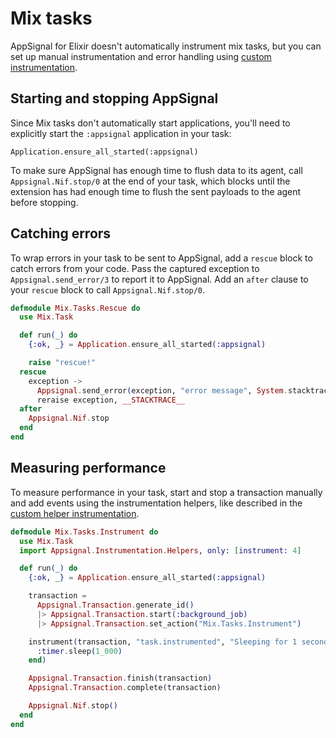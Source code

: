 # Mix tasks

AppSignal for Elixir doesn't automatically instrument mix tasks, but you can set up manual instrumentation and error handling using [custom instrumentation](https://docs.appsignal.com/elixir/instrumentation/).

## Starting and stopping AppSignal

Since Mix tasks don't automatically start applications, you'll need to explicitly start the `:appsignal` application in your task:

```
Application.ensure_all_started(:appsignal)
```

To make sure AppSignal has enough time to flush data to its agent, call `Appsignal.Nif.stop/0` at the end of your task, which blocks until the extension has had enough time to flush the sent payloads to the agent before stopping.

## Catching errors

To wrap errors in your task to be sent to AppSignal, add a `rescue` block to catch errors from your code. Pass the captured exception to `Appsignal.send_error/3` to report it to AppSignal. Add an `after` clause to your `rescue` block to call `Appsignal.Nif.stop/0`.

``` elixir
defmodule Mix.Tasks.Rescue do
  use Mix.Task

  def run(_) do
    {:ok, _} = Application.ensure_all_started(:appsignal)

    raise "rescue!"
  rescue
    exception ->
      Appsignal.send_error(exception, "error message", System.stacktrace)
      reraise exception, __STACKTRACE__
  after
    Appsignal.Nif.stop
  end
end
```

## Measuring performance

To measure performance in your task, start and stop a transaction manually and add events using the instrumentation helpers, like described in the [custom helper instrumentation](https://docs.appsignal.com/elixir/instrumentation/instrumentation.html#helper-transactions).

```elixir
defmodule Mix.Tasks.Instrument do
  use Mix.Task
  import Appsignal.Instrumentation.Helpers, only: [instrument: 4]

  def run(_) do
    {:ok, _} = Application.ensure_all_started(:appsignal)

    transaction =
      Appsignal.Transaction.generate_id()
      |> Appsignal.Transaction.start(:background_job)
      |> Appsignal.Transaction.set_action("Mix.Tasks.Instrument")

    instrument(transaction, "task.instrumented", "Sleeping for 1 second", fn ->
      :timer.sleep(1_000)
    end)

    Appsignal.Transaction.finish(transaction)
    Appsignal.Transaction.complete(transaction)

    Appsignal.Nif.stop()
  end
end
```
